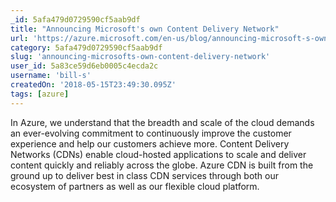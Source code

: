 ```yaml
---
_id: 5afa479d0729590cf5aab9df
title: "Announcing Microsoft's own Content Delivery Network"
url: 'https://azure.microsoft.com/en-us/blog/announcing-microsoft-s-own-cdn-network/'
category: 5afa479d0729590cf5aab9df
slug: 'announcing-microsofts-own-content-delivery-network'
user_id: 5a83ce59d6eb0005c4ecda2c
username: 'bill-s'
createdOn: '2018-05-15T23:49:30.095Z'
tags: [azure]
---
```


In Azure, we understand that the breadth and scale of the cloud demands an ever-evolving commitment to continuously improve the customer experience and help our customers achieve more. Content Delivery Networks (CDNs) enable cloud-hosted applications to scale and deliver content quickly and reliably across the globe. Azure CDN is built from the ground up to deliver best in class CDN services through both our ecosystem of partners as well as our flexible cloud platform.
